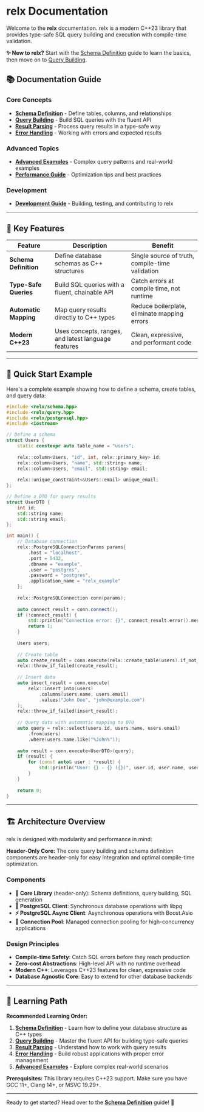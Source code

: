 # relx Documentation

Welcome to the **relx** documentation. relx is a modern C++23 library that provides type-safe SQL query building and execution with compile-time validation.

<div class="alert info">
<strong>✨ New to relx?</strong> Start with the <a href="schema-definition.html">Schema Definition</a> guide to learn the basics, then move on to <a href="query-building.html">Query Building</a>.
</div>

<div class="nav-list">
<h2>📚 Documentation Guide</h2>

### Core Concepts
- [**Schema Definition**](schema-definition.html) - Define tables, columns, and relationships
- [**Query Building**](query-building.html) - Build SQL queries with the fluent API  
- [**Result Parsing**](result-parsing.html) - Process query results in a type-safe way
- [**Error Handling**](error-handling.html) - Working with errors and expected results

### Advanced Topics
- [**Advanced Examples**](advanced-examples.html) - Complex query patterns and real-world examples
- [**Performance Guide**](performance.html) - Optimization tips and best practices

### Development
- [**Development Guide**](development.html) - Building, testing, and contributing to relx
</div>

---

## 🎯 Key Features

<table>
<thead>
<tr>
<th>Feature</th>
<th>Description</th>
<th>Benefit</th>
</tr>
</thead>
<tbody>
<tr>
<td><strong>Schema Definition</strong></td>
<td>Define database schemas as C++ structures</td>
<td>Single source of truth, compile-time validation</td>
</tr>
<tr>
<td><strong>Type-Safe Queries</strong></td>
<td>Build SQL queries with a fluent, chainable API</td>
<td>Catch errors at compile time, not runtime</td>
</tr>
<tr>
<td><strong>Automatic Mapping</strong></td>
<td>Map query results directly to C++ types</td>
<td>Reduce boilerplate, eliminate mapping errors</td>
</tr>
<tr>
<td><strong>Modern C++23</strong></td>
<td>Uses concepts, ranges, and latest language features</td>
<td>Clean, expressive, and performant code</td>
</tr>
</tbody>
</table>

---

## 🚀 Quick Start Example

Here's a complete example showing how to define a schema, create tables, and query data:

```cpp
#include <relx/schema.hpp>
#include <relx/query.hpp>
#include <relx/postgresql.hpp>
#include <iostream>

// Define a schema
struct Users {
    static constexpr auto table_name = "users";
    
    relx::column<Users, "id", int, relx::primary_key> id;
    relx::column<Users, "name", std::string> name;
    relx::column<Users, "email", std::string> email;
    
    relx::unique_constraint<&Users::email> unique_email;
};

// Define a DTO for query results
struct UserDTO {
    int id;
    std::string name;
    std::string email;
};

int main() {
    // Database connection
    relx::PostgreSQLConnectionParams params{
        .host = "localhost",
        .port = 5432,
        .dbname = "example",
        .user = "postgres",
        .password = "postgres",
        .application_name = "relx_example"
    };
    
    relx::PostgreSQLConnection conn(params);
    
    auto connect_result = conn.connect();
    if (!connect_result) {
        std::println("Connection error: {}", connect_result.error().message);
        return 1;
    }
    
    Users users;
    
    // Create table
    auto create_result = conn.execute(relx::create_table(users).if_not_exists());
    relx::throw_if_failed(create_result);
    
    // Insert data
    auto insert_result = conn.execute(
        relx::insert_into(users)
            .columns(users.name, users.email)
            .values("John Doe", "john@example.com")
    );
    relx::throw_if_failed(insert_result);
    
    // Query data with automatic mapping to DTO
    auto query = relx::select(users.id, users.name, users.email)
        .from(users)
        .where(users.name.like("%John%"));
    
    auto result = conn.execute<UserDTO>(query);
    if (result) {
        for (const auto& user : *result) {
            std::println("User: {} - {} ({})", user.id, user.name, user.email);
        }
    }
    
    return 0;
}
```

<hr class="section-divider">

## 🏗️ Architecture Overview

relx is designed with modularity and performance in mind:

<div class="alert success">
<strong>Header-Only Core:</strong> The core query building and schema definition components are header-only for easy integration and optimal compile-time optimization.
</div>

### Components

- **🎯 Core Library** (header-only): Schema definitions, query building, SQL generation
- **🐘 PostgreSQL Client**: Synchronous database operations with libpq
- **⚡ PostgreSQL Async Client**: Asynchronous operations with Boost.Asio  
- **🔄 Connection Pool**: Managed connection pooling for high-concurrency applications

### Design Principles

- **Compile-time Safety**: Catch SQL errors before they reach production
- **Zero-cost Abstractions**: High-level API with no runtime overhead
- **Modern C++**: Leverages C++23 features for clean, expressive code
- **Database Agnostic Core**: Easy to extend for other database backends

<hr class="section-divider">

## 📖 Learning Path

<div class="alert info">
<strong>Recommended Learning Order:</strong>
</div>

1. **[Schema Definition](schema-definition.html)** - Learn how to define your database structure as C++ types
2. **[Query Building](query-building.html)** - Master the fluent API for building type-safe queries  
3. **[Result Parsing](result-parsing.html)** - Understand how to work with query results
4. **[Error Handling](error-handling.html)** - Build robust applications with proper error management
5. **[Advanced Examples](advanced-examples.html)** - Explore complex real-world scenarios

<div class="alert warning">
<strong>Prerequisites:</strong> This library requires C++23 support. Make sure you have GCC 11+, Clang 14+, or MSVC 19.29+.
</div>

---

Ready to get started? Head over to the [**Schema Definition**](schema-definition.html) guide! 🎉 